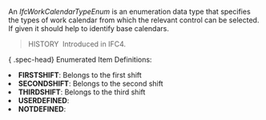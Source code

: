 ﻿An _IfcWorkCalendarTypeEnum_ is an enumeration data type that specifies the types of work calendar from which the relevant control can be selected. If given it should help to identify base calendars.

> HISTORY&nbsp; Introduced in IFC4.

{ .spec-head}
Enumerated Item Definitions:

<lu>
<li><b>FIRSTSHIFT</b>: Belongs to the first shift</li>
<li><b>SECONDSHIFT</b>: Belongs to the second shift</li>
<li><b>THIRDSHIFT</b>: Belongs to the third shift</li>
<li><b>USERDEFINED</b>:</li>
<li><b>NOTDEFINED</b>:</li>
</lu>
